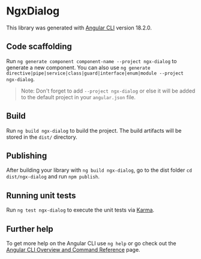 # NgxDialog

This library was generated with [Angular CLI](https://github.com/angular/angular-cli) version 18.2.0.

## Code scaffolding

Run `ng generate component component-name --project ngx-dialog` to generate a new component. You can also use `ng generate directive|pipe|service|class|guard|interface|enum|module --project ngx-dialog`.
> Note: Don't forget to add `--project ngx-dialog` or else it will be added to the default project in your `angular.json` file. 

## Build

Run `ng build ngx-dialog` to build the project. The build artifacts will be stored in the `dist/` directory.

## Publishing

After building your library with `ng build ngx-dialog`, go to the dist folder `cd dist/ngx-dialog` and run `npm publish`.

## Running unit tests

Run `ng test ngx-dialog` to execute the unit tests via [Karma](https://karma-runner.github.io).

## Further help

To get more help on the Angular CLI use `ng help` or go check out the [Angular CLI Overview and Command Reference](https://angular.dev/tools/cli) page.

